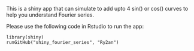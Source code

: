 This is a shiny app that can simulate to add upto 4 sin() or cos() curves to help you understand Fourier series. 

Please use the following code in Rstudio to run the app:

```
library(shiny)
runGitHub("shiny_fourier_series", "Ry2an")
```